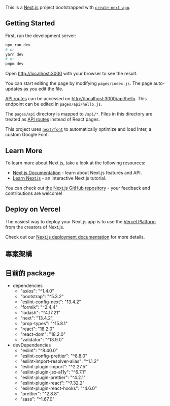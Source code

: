 This is a [Next.js](https://nextjs.org/) project bootstrapped with [`create-next-app`](https://github.com/vercel/next.js/tree/canary/packages/create-next-app).

## Getting Started

First, run the development server:

```bash
npm run dev
# or
yarn dev
# or
pnpm dev
```

Open [http://localhost:3000](http://localhost:3000) with your browser to see the result.

You can start editing the page by modifying `pages/index.js`. The page auto-updates as you edit the file.

[API routes](https://nextjs.org/docs/api-routes/introduction) can be accessed on [http://localhost:3000/api/hello](http://localhost:3000/api/hello). This endpoint can be edited in `pages/api/hello.js`.

The `pages/api` directory is mapped to `/api/*`. Files in this directory are treated as [API routes](https://nextjs.org/docs/api-routes/introduction) instead of React pages.

This project uses [`next/font`](https://nextjs.org/docs/basic-features/font-optimization) to automatically optimize and load Inter, a custom Google Font.

## Learn More

To learn more about Next.js, take a look at the following resources:

- [Next.js Documentation](https://nextjs.org/docs) - learn about Next.js features and API.
- [Learn Next.js](https://nextjs.org/learn) - an interactive Next.js tutorial.

You can check out [the Next.js GitHub repository](https://github.com/vercel/next.js/) - your feedback and contributions are welcome!

## Deploy on Vercel

The easiest way to deploy your Next.js app is to use the [Vercel Platform](https://vercel.com/new?utm_medium=default-template&filter=next.js&utm_source=create-next-app&utm_campaign=create-next-app-readme) from the creators of Next.js.

Check out our [Next.js deployment documentation](https://nextjs.org/docs/deployment) for more details.

## 專案架構
## 目前的 package
- dependencies
    - "axios": "^1.4.0"
    - "bootstrap": "^5.3.2"
    - "eslint-config-next": "13.4.2"
    - "formik": "^2.4.4"
    - "lodash": "^4.17.21"
    - "next": "13.4.2",
    - "prop-types": "^15.8.1"
    - "react": "18.2.0"
    - "react-dom": "18.2.0"
    - "validator": "^13.9.0"
- devDependencies
    - "eslint": "^8.40.0"
    - "eslint-config-prettier": "^8.8.0"
    - "eslint-import-resolver-alias": "^1.1.2"
    - "eslint-plugin-import": "^2.27.5"
    - "eslint-plugin-jsx-a11y": "^6.7.1"
    - "eslint-plugin-prettier": "^4.2.1"
    - "eslint-plugin-react": "^7.32.2"
    - "eslint-plugin-react-hooks": "^4.6.0"
    - "prettier": "^2.8.8"
    - "sass": "^1.67.0"
